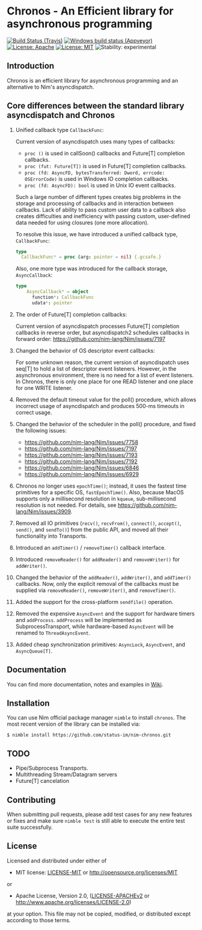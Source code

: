 # Chronos - An Efficient library for asynchronous programming

[![Build Status (Travis)](https://img.shields.io/travis/status-im/nim-chronos/master.svg?label=Linux%20/%20macOS "Linux/macOS build status (Travis)")](https://travis-ci.org/status-im/nim-chronos)
[![Windows build status (Appveyor)](https://img.shields.io/appveyor/ci/nimbus/nim-asyncdispatch2/master.svg?label=Windows "Windows build status (Appveyor)")](https://ci.appveyor.com/project/nimbus/nim-asyncdispatch2)
[![License: Apache](https://img.shields.io/badge/License-Apache%202.0-blue.svg)](https://opensource.org/licenses/Apache-2.0)
[![License: MIT](https://img.shields.io/badge/License-MIT-blue.svg)](https://opensource.org/licenses/MIT)
![Stability: experimental](https://img.shields.io/badge/stability-experimental-orange.svg)

## Introduction

Chronos is an efficient library for asynchronous programming and an alternative to Nim's asyncdispatch.

## Core differences between the standard library asyncdispatch and Chronos

1. Unified callback type `CallbackFunc`:

   Current version of asyncdispatch uses many types of callbacks:

   * `proc ()` is used in callSoon() callbacks and Future[T] completion callbacks.
   * `proc (fut: Future[T])` is used in Future[T] completion callbacks.
   * `proc (fd: AsyncFD, bytesTransferred: Dword, errcode: OSErrorCode)` is used in  Windows IO completion callbacks.
   * `proc (fd: AsyncFD): bool` is used in Unix IO event callbacks.

   Such a large number of different types creates big problems in the storage and processing of callbacks and in interaction between callbacks. Lack of ability to pass custom user data to
   a callback also creates difficulties and inefficiency with passing custom, user-defined data needed for using closures (one more allocation).

   To resolve this issue, we have introduced a unified callback type, `CallbackFunc`:

   ```nim
   type
     CallbackFunc* = proc (arg: pointer = nil) {.gcsafe.}
   ```
   Also, one more type was introduced for the callback storage, `AsyncCallback`:

   ```nim
   type
       AsyncCallback* = object
         function*: CallbackFunc
         udata*: pointer
   ```

2. The order of Future[T] completion callbacks:

    Current version of asyncdispatch processes Future[T] completion callbacks in reverse order, but asyncdispatch2 schedules callbacks in forward order: https://github.com/nim-lang/Nim/issues/7197

3. Changed the behavior of OS descriptor event callbacks:

    For some unknown reason, the current version of asyncdispatch uses seq[T] to hold a list of descriptor event listeners. However, in the asynchronous environment, there is no need for a list of event listeners. In Chronos, there is only one place for one READ listener and one place for one WRITE listener.

4. Removed the default timeout value for the poll() procedure, which allows incorrect usage of asyncdispatch and produces 500-ms timeouts in correct usage.

5. Changed the behavior of the scheduler in the poll() procedure, and fixed the following issues:
   * https://github.com/nim-lang/Nim/issues/7758
   * https://github.com/nim-lang/Nim/issues/7197
   * https://github.com/nim-lang/Nim/issues/7193
   * https://github.com/nim-lang/Nim/issues/7192
   * https://github.com/nim-lang/Nim/issues/6846
   * https://github.com/nim-lang/Nim/issues/6929


6. Chronos no longer uses `epochTime()`; instead, it uses the fastest time primitives for a specific OS, `fastEpochTime()`. Also, because MacOS supports only a millisecond resolution in `kqueue`, sub-millisecond resolution is not needed. For details, see https://github.com/nim-lang/Nim/issues/3909.

7. Removed all IO primitives (`recv()`, `recvFrom()`, `connect()`, `accept()`, `send()`, and `sendTo()`) from the public API, and moved all their functionality into Transports.

8. Introduced an `addTimer()` / `removeTimer()` callback interface.

9. Introduced `removeReader()` for `addReader()` and `removeWriter()` for `addWriter()`.

10. Changed the behavior of the `addReader()`, `addWriter()`, and `addTimer()` callbacks. Now, only the explicit removal of the callbacks must be supplied via `removeReader()`, `removeWriter()`, and `removeTimer()`.

11. Added the support for the cross-platform `sendfile()` operation.

12. Removed the expensive `AsyncEvent` and the support for hardware timers and `addProcess`. `addProcess` will be implemented as SubprocessTransport, while hardware-based `AsyncEvent` will be renamed to `ThreadAsyncEvent`.

13. Added cheap synchronization primitives: `AsyncLock`, `AsyncEvent`, and `AsyncQueue[T]`.

## Documentation
You can find more documentation, notes and examples in [Wiki](https://github.com/status-im/nim-chronos/wiki).

## Installation
You can use Nim official package manager `nimble` to install `chronos`. The most recent version of the library can be installed via:

```
$ nimble install https://github.com/status-im/nim-chronos.git
```

## TODO
  * Pipe/Subprocess Transports.
  * Multithreading Stream/Datagram servers
  * Future[T] cancelation
  
## Contributing

When submitting pull requests, please add test cases for any new features or fixes and make sure `nimble test` is still able to execute the entire test suite successfully.

## License

Licensed and distributed under either of

* MIT license: [LICENSE-MIT](LICENSE-MIT) or http://opensource.org/licenses/MIT

or

* Apache License, Version 2.0, ([LICENSE-APACHEv2](LICENSE-APACHEv2) or http://www.apache.org/licenses/LICENSE-2.0)

at your option. This file may not be copied, modified, or distributed except according to those terms.
